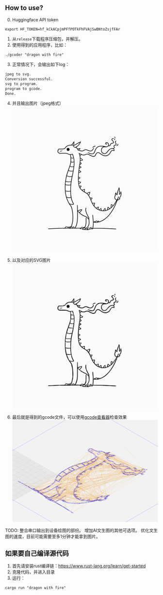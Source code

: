 ## How to use?

0. Huggingface API token
```
export HF_TOKEN=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
```

1. 从`release`下载程序压缩包，并解压。
2. 使用得到的应用程序，比如：
```
./gcoder "dragon with fire"
```
3. 正常情况下，会输出如下log：
```
jpeg to svg.
Conversion successful.
svg to program.
program to gcode.
Done.
```
4. 并且输出图片（jpeg格式）
![jpeg](/images/foo.jpeg "dragon with fire")

5. 以及对应的SVG图片
![svg](/images/foo.svg "dragon with fire")

6. 最后就是得到的gcode文件，可以使用[gcode查看器](https://ncviewer.com/)检查效果
![gcode](/images/gcode.png "dragon with fire")

TODO:
整合串口输出到设备绘图的部份。
增加AI文生图的其他可选项。
优化文生图的速度，目前可能需要至多1分钟才能拿到图片。


## 如果要自己编译源代码
1. 首先请安装rust编译链：https://www.rust-lang.org/learn/get-started
2. 克隆代码，并进入目录
3. 运行：
```
cargo run "dragon with fire"
```
